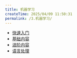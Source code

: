 ```yaml
---
title: 机器学习
createTime: 2025/04/09 11:50:31
permalink: /3.机器学习/
---
```


- [快速入门](001_ljp_2025_03_30_快速入门.md)
- [基础内容](002_ljp_2025_03_31_基础内容.md)
- [进阶内容](003_ljp_2025_03_31_进阶内容.md)
- [语言处理](004_ljp_2025_03_31_语言处理.md)
